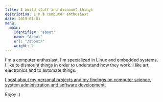 ```yaml
---
title: I build stuff and dismount things
description: I'm a computer enthusiast
date: 2019-01-01
menu:
  main:
    identifier: "about"
    name: "About"
    url: "/about/"
    weight: 2
---
```


I'm a computer enthusiast. I'm specialized in Linux and embedded systems. I like to dismount things in order to understand how they work.
I like art, electronics and to automate things. 

[I post about my personal projects and my findings on computer science, system administration and software development.](/)

Enjoy :)
